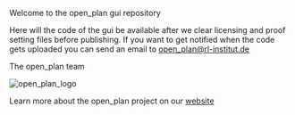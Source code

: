 Welcome to the open_plan gui repository

Here will the code of the gui be available after we clear licensing and proof setting files before publishing. If you want to get notified when the code gets uploaded you can send an email to open_plan@rl-institut.de

The open_plan team

![open_plan_logo](https://user-images.githubusercontent.com/70587431/144256702-13255437-09ad-4dd4-9693-76d9e234127b.png)

Learn more about the open_plan project on our [website](https://open-plan-tool.org/)
